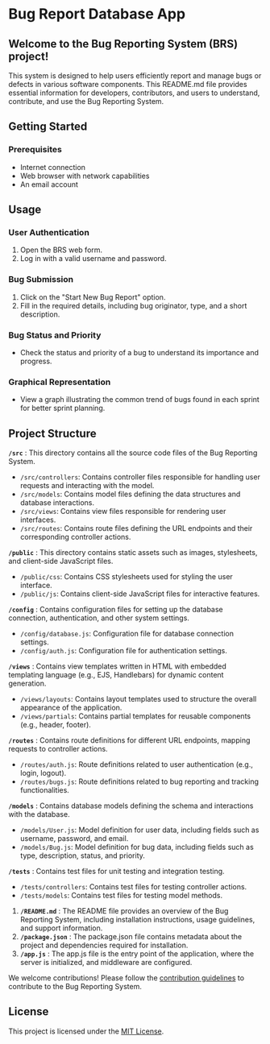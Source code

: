 # Bug Report Database App

## Welcome to the Bug Reporting System (BRS) project!

This system is designed to help users efficiently report and manage bugs or defects in various software components. This README.md file provides essential information for developers, contributors, and users to understand, contribute, and use the Bug Reporting System.

## Getting Started

### Prerequisites

- Internet connection
- Web browser with network capabilities
- An email account

## Usage

### User Authentication

1. Open the BRS web form.
2. Log in with a valid username and password.

### Bug Submission

1. Click on the "Start New Bug Report" option.
2. Fill in the required details, including bug originator, type, and a short description.

### Bug Status and Priority

- Check the status and priority of a bug to understand its importance and progress.

### Graphical Representation

- View a graph illustrating the common trend of bugs found in each sprint for better sprint planning.

## Project Structure

**`/src`** : This directory contains all the source code files of the Bug Reporting System.

* `/src/controllers`: Contains controller files responsible for handling user requests and interacting with the model.
* `/src/models`: Contains model files defining the data structures and database interactions.
* `/src/views`: Contains view files responsible for rendering user interfaces.
* `/src/routes`: Contains route files defining the URL endpoints and their corresponding controller actions.

**`/public`** : This directory contains static assets such as images, stylesheets, and client-side JavaScript files.

* `/public/css`: Contains CSS stylesheets used for styling the user interface.
* `/public/js`: Contains client-side JavaScript files for interactive features.

**`/config`** : Contains configuration files for setting up the database connection, authentication, and other system settings.

* `/config/database.js`: Configuration file for database connection settings.
* `/config/auth.js`: Configuration file for authentication settings.

**`/views`** : Contains view templates written in HTML with embedded templating language (e.g., EJS, Handlebars) for dynamic content generation.

* `/views/layouts`: Contains layout templates used to structure the overall appearance of the application.
* `/views/partials`: Contains partial templates for reusable components (e.g., header, footer).

**`/routes`** : Contains route definitions for different URL endpoints, mapping requests to controller actions.

* `/routes/auth.js`: Route definitions related to user authentication (e.g., login, logout).
* `/routes/bugs.js`: Route definitions related to bug reporting and tracking functionalities.

**`/models`** : Contains database models defining the schema and interactions with the database.

* `/models/User.js`: Model definition for user data, including fields such as username, password, and email.
* `/models/Bug.js`: Model definition for bug data, including fields such as type, description, status, and priority.

**`/tests`** : Contains test files for unit testing and integration testing.

* `/tests/controllers`: Contains test files for testing controller actions.
* `/tests/models`: Contains test files for testing model methods.

1. **`/README.md`** : The README file provides an overview of the Bug Reporting System, including installation instructions, usage guidelines, and support information.
2. **`/package.json`** : The package.json file contains metadata about the project and dependencies required for installation.
3. **`/app.js`** : The app.js file is the entry point of the application, where the server is initialized, and middleware are configured.

We welcome contributions! Please follow the [contribution guidelines](CONTRIBUTING.md) to contribute to the Bug Reporting System.

## License

This project is licensed under the [MIT License](LICENSE).
